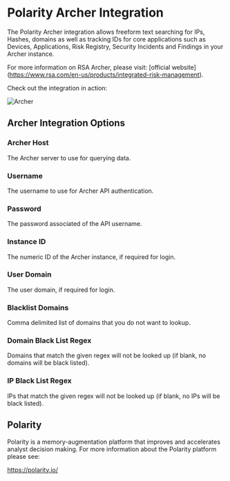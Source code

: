 # Polarity Archer Integration

The Polarity Archer integration allows freeform text searching for IPs, Hashes, domains as well as tracking IDs for core applications such as Devices, Applications, Risk Registry, Security Incidents and Findings in your Archer instance.

For more information on RSA Archer, please visit: [official website] (https://www.rsa.com/en-us/products/integrated-risk-management).

Check out the integration in action:

![Archer](https://i.imgur.com/PMpdwRy.png)


## Archer Integration Options

### Archer Host

The Archer server to use for querying data.

### Username

The username to use for Archer API authentication.

### Password

The password associated of the API username.

### Instance ID

The numeric ID of the Archer instance, if required for login.

### User Domain

The user domain, if required for login.

### Blacklist Domains

Comma delimited list of domains that you do not want to lookup.

### Domain Black List Regex

Domains that match the given regex will not be looked up (if blank, no domains will be black listed).

### IP Black List Regex

IPs that match the given regex will not be looked up (if blank, no IPs will be black listed).

## Polarity

Polarity is a memory-augmentation platform that improves and accelerates analyst decision making.  For more information about the Polarity platform please see:

https://polarity.io/
